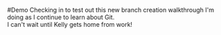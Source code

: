 #Demo
Checking in to test out this new branch creation walkthrough I'm doing as I continue to learn about Git.  
I can't wait until Kelly gets home from work!
